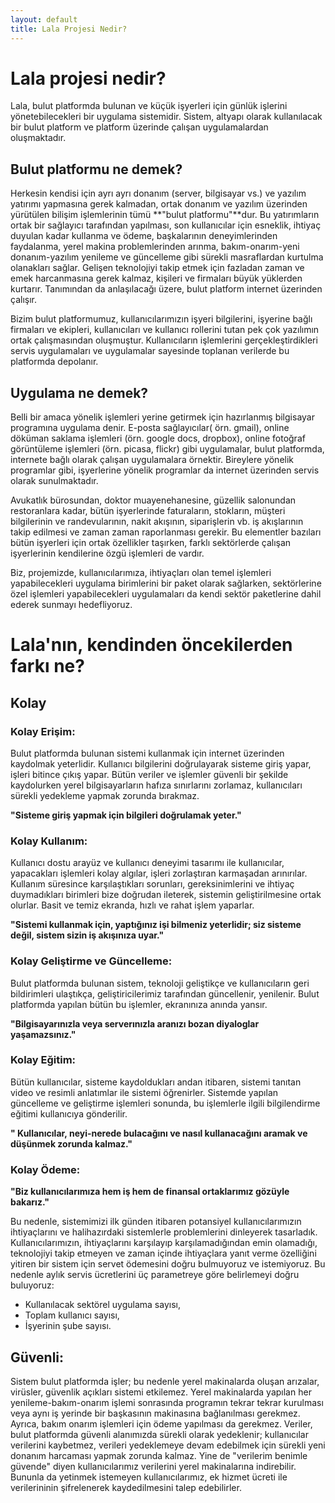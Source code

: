 ```yaml
---
layout: default
title: Lala Projesi Nedir?
---
```


# Lala projesi nedir?

Lala, bulut platformda bulunan ve küçük işyerleri için günlük işlerini yönetebilecekleri bir uygulama sistemidir. Sistem, altyapı olarak kullanılacak bir bulut platform ve platform üzerinde çalışan uygulamalardan oluşmaktadır.

## Bulut platformu ne demek?

Herkesin kendisi için ayrı ayrı donanım (server, bilgisayar vs.) ve yazılım yatırımı yapmasına gerek kalmadan, ortak donanım ve yazılım üzerinden yürütülen bilişim işlemlerinin tümü **"bulut platformu"**dur. Bu yatırımların ortak bir sağlayıcı tarafından yapılması, son kullanıcılar için esneklik, ihtiyaç duyulan kadar kullanma ve ödeme, başkalarının deneyimlerinden faydalanma, yerel makina problemlerinden arınma, bakım-onarım-yeni donanım-yazılım yenileme ve güncelleme gibi sürekli masraflardan kurtulma olanakları sağlar. Gelişen teknolojiyi takip etmek için fazladan zaman ve emek harcanmasına gerek kalmaz, kişileri ve firmaları büyük yüklerden kurtarır. Tanımından da anlaşılacağı üzere, bulut platform internet üzerinden çalışır.

Bizim bulut platformumuz, kullanıcılarımızın işyeri bilgilerini, işyerine bağlı firmaları ve ekipleri, kullanıcıları ve kullanıcı rollerini tutan pek çok yazılımın ortak çalışmasından oluşmuştur. Kullanıcıların işlemlerini gerçekleştirdikleri servis uygulamaları ve uygulamalar sayesinde toplanan verilerde bu platformda depolanır.

## Uygulama ne demek?

Belli bir amaca yönelik işlemleri yerine getirmek için hazırlanmış bilgisayar programına uygulama denir. E-posta sağlayıcılar( örn. gmail), online döküman saklama işlemleri (örn. google docs, dropbox), online fotoğraf görüntüleme işlemleri (örn. picasa, flickr) gibi uygulamalar, bulut platformda, internete bağlı olarak çalışan uygulamalara örnektir. Bireylere yönelik programlar gibi, işyerlerine yönelik programlar da internet üzerinden servis olarak sunulmaktadır.

Avukatlık bürosundan, doktor muayenehanesine, güzellik salonundan restoranlara kadar, bütün işyerlerinde faturaların, stokların, müşteri bilgilerinin ve randevularının, nakit akışının, siparişlerin vb. iş akışlarının takip edilmesi ve zaman zaman raporlanması gerekir. Bu elementler bazıları bütün işyerleri için ortak özellikler taşırken, farklı sektörlerde çalışan işyerlerinin kendilerine özgü işlemleri de vardır.

Biz, projemizde, kullanıcılarımıza, ihtiyaçları olan temel işlemleri yapabilecekleri uygulama birimlerini bir paket olarak sağlarken, sektörlerine özel işlemleri yapabilecekleri uygulamaları da kendi sektör paketlerine dahil ederek sunmayı hedefliyoruz.

# Lala'nın, kendinden öncekilerden farkı ne?

## Kolay

### Kolay Erişim:

Bulut platformda bulunan sistemi kullanmak için internet üzerinden kaydolmak yeterlidir. Kullanıcı bilgilerini doğrulayarak sisteme giriş yapar, işleri bitince çıkış yapar. Bütün veriler ve işlemler güvenli bir şekilde kaydolurken yerel bilgisayarların hafıza sınırlarını zorlamaz, kullanıcıları sürekli yedekleme yapmak zorunda bırakmaz.

**"Sisteme giriş yapmak için bilgileri doğrulamak yeter."**

### Kolay Kullanım:

Kullanıcı dostu arayüz ve kullanıcı deneyimi tasarımı ile kullanıcılar, yapacakları işlemleri kolay algılar, işleri zorlaştıran karmaşadan arınırılar. Kullanım süresince karşılaştıkları sorunları, gereksinimlerini ve ihtiyaç duymadıkları birimleri bize doğrudan ileterek, sistemin geliştirilmesine ortak olurlar. Basit ve temiz ekranda, hızlı ve rahat işlem yaparlar.

**"Sistemi kullanmak için, yaptığınız işi bilmeniz yeterlidir; siz sisteme değil, sistem sizin iş akışınıza uyar."**

### Kolay Geliştirme ve Güncelleme:

Bulut platformda bulunan sistem, teknoloji geliştikçe ve kullanıcıların geri bildirimleri ulaştıkça, geliştiricilerimiz tarafından güncellenir, yenilenir. Bulut platformda yapılan bütün bu işlemler, ekranınıza anında yansır.

**"Bilgisayarınızla veya serverınızla aranızı bozan diyaloglar yaşamazsınız."**

### Kolay Eğitim:

Bütün kullanıcılar, sisteme kaydoldukları andan itibaren, sistemi tanıtan video ve resimli anlatımlar ile sistemi öğrenirler. Sistemde yapılan güncelleme ve geliştirme işlemleri sonunda, bu işlemlerle ilgili bilgilendirme eğitimi kullanıcıya gönderilir.

**" Kullanıcılar, neyi-nerede bulacağını ve nasıl kullanacağını aramak ve düşünmek zorunda kalmaz."**

### Kolay Ödeme:

**"Biz kullanıcılarımıza hem iş hem de finansal ortaklarımız gözüyle bakarız."**

Bu nedenle, sistemimizi ilk günden itibaren potansiyel kullanıcılarımızın ihtiyaçlarını ve halihazırdaki sistemlerle problemlerini dinleyerek tasarladık. Kullanıcılarımızın, ihtiyaçlarını karşılayıp karşılamadığından emin olamadığı, teknolojiyi takip etmeyen ve zaman içinde ihtiyaçlara yanıt verme özelliğini yitiren bir sistem için servet ödemesini doğru bulmuyoruz ve istemiyoruz. Bu nedenle aylık servis ücretlerini üç parametreye göre belirlemeyi doğru buluyoruz:

* Kullanılacak sektörel uygulama sayısı,
* Toplam kullanıcı sayısı,
* İşyerinin şube sayısı.

## Güvenli:

Sistem bulut platformda işler; bu nedenle yerel makinalarda oluşan arızalar, virüsler, güvenlik açıkları sistemi etkilemez. Yerel makinalarda yapılan her yenileme-bakım-onarım işlemi sonrasında programın tekrar tekrar kurulması veya aynı iş yerinde bir başkasının makinasına bağlanılması gerekmez. Ayrıca, bakım onarım işlemleri için ödeme yapılması da gerekmez. Veriler, bulut platformda güvenli alanımızda sürekli olarak yedeklenir; kullanıcılar verilerini kaybetmez, verileri yedeklemeye devam edebilmek için sürekli yeni donanım harcaması yapmak zorunda kalmaz. Yine de "verilerim benimle güvende" diyen kullanıcılarımız verilerini yerel makinalarına indirebilir. Bununla da yetinmek istemeyen kullanıcılarımız, ek hizmet ücreti ile verilerininin şifrelenerek kaydedilmesini talep edebilirler.
